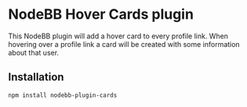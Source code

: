 # NodeBB Hover Cards plugin

This NodeBB plugin will add a hover card to every profile link. When hovering over a profile link a card will be created with some information about that user.

## Installation

    npm install nodebb-plugin-cards
